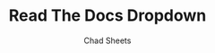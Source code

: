 ---
title: "Read The Docs Dropdown"
github: https://github.com/cjsheets/mkdocs-rtd-dropdown
demo: http://readthedocs.sheets.ch/
author: Chad Sheets
ssg:
  - MkDocs
cms:
  - NoCms
---